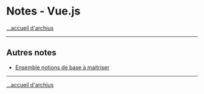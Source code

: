 # Notes - Vue.js

[...accueil d'archius](../../README.md)

---



## Autres notes

* [Ensemble notions de base à maitriser](./notes/vueEnsemble.md)

---
[...accueil d'archius](../../README.md)
